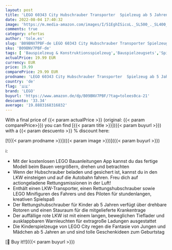 ```yaml
---
layout: post
title: 'LEGO 60343 City Hubschrauber Transporter  Spielzeug ab 5 Jahren mit LKW  Rettungshubschrauber und Minifiguren  Geschenkidee für Jungen und Mädchen'
date: 2022-08-04 17:40:32
image: 'https://m.media-amazon.com/images/I/51EghISicoL._SL500_._SL400_.jpg'
comments: true
category: ofertas
author: 'tole.es'
slug: 'B09BNV7PBF-de LEGO 60343 City Hubschrauber Transporter Spielzeug ab 5...'
sku: 'B09BNV7PBF-de'
tags: [ 'Bauspielzeug & Konstruktionsspielzeug','Bauspielzeugsets','Spielzeug','lego','🇩🇪', ]
actualPrice: 19.99 EUR
currency: EUR
price: 19.99
comparePrice: 29.99 EUR
prodname: 'LEGO 60343 City Hubschrauber Transporter  Spielzeug ab 5 Jahren mit LKW  Rettungshubschrauber und Minifiguren  Geschenkidee für Jungen und Mädchen'
country: 'de'
flag: '🇩🇪'
brand: 'LEGO'
buyurl: 'https://www.amazon.de/dp/B09BNV7PBF/?tag=tolees0ca-21'
descuento: '33.34'
average: '19.8883168316832'
---
```


With a final price of {{< param actualPrice >}} (original: {{< param comparePrice>}}) you can find [{{< param title >}}]({{< param buyurl >}}) with a  {{< param descuento >}} % discount here:

[![{{< param prodname >}}]({{< param image >}})]({{< param buyurl >}})

ℹ️:

- Mit der kostenlosen LEGO Bauanleitungen App kannst du das fertige Modell beim Bauen vergrößern, drehen und betrachten
- Wenn der Hubschrauber beladen und gesichert ist, kannst du in den LKW einsteigen und auf die Autobahn fahren. Freu dich auf actiongeladene Rettungsmissionen in der Luft!
- Enthält einen LKW-Transporter, einen Rettungshubschrauber sowie LEGO Minifiguren des Fahrers und des Piloten für stundenlangen, kreativen Spielspaß
- Der Rettungshubschrauber für Kinder ab 5 Jahren verfügt über drehbare Rotoren und einen Stauraum für die mitgelieferte Krankentrage
- Der auffällige rote LKW ist mit einem langen, beweglichen Tieflader und ausklappbaren Warnleuchten für extragroße Ladungen ausgestattet
- Die Kinderspielzeuge von LEGO City regen die Fantasie von Jungen und Mädchen ab 5 Jahren an und sind tolle Geschenkideen zum Geburtstag

[🛒 Buy it!!]({{< param buyurl >}})

